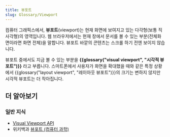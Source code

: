 ```yaml
---
title: 뷰포트
slug: Glossary/Viewport
---
```


컴퓨터 그래픽스에서, **뷰포트**(viewport)는 현재 화면에 보여지고 있는 다각형(보통 직사각형)의 영역입니다. 웹 브라우저에서는 현재 창에서 문서를 볼 수 있는 부분(전체화면이라면 화면 전체)을 말합니다. 뷰포트 바깥의 콘텐츠는 스크롤 하기 전엔 보이지 않습니다.

뷰포트 중에서도 지금 볼 수 있는 부분을 **{{glossary("visual viewport", "시각적 뷰포트")}}** 라고 부릅니다. 스마트폰에서 사용자가 화면을 확대했을 때와 같은 특정 상황에서 {{glossary("layout viewport", "레이아웃 뷰포트")}}의 크기는 변하지 않지만 시각적 뷰포트는 더 작아집니다.

## 더 알아보기

### 일반 지식

- [Visual Viewport API](/ko/docs/Web/API/Visual_Viewport_API)
- 위키백과 [뷰포트 (컴퓨터 과학)](<https://ko.wikipedia.org/wiki/%EB%B7%B0%ED%8F%AC%ED%8A%B8_(%EC%BB%B4%ED%93%A8%ED%84%B0_%EA%B3%BC%ED%95%99)>)
